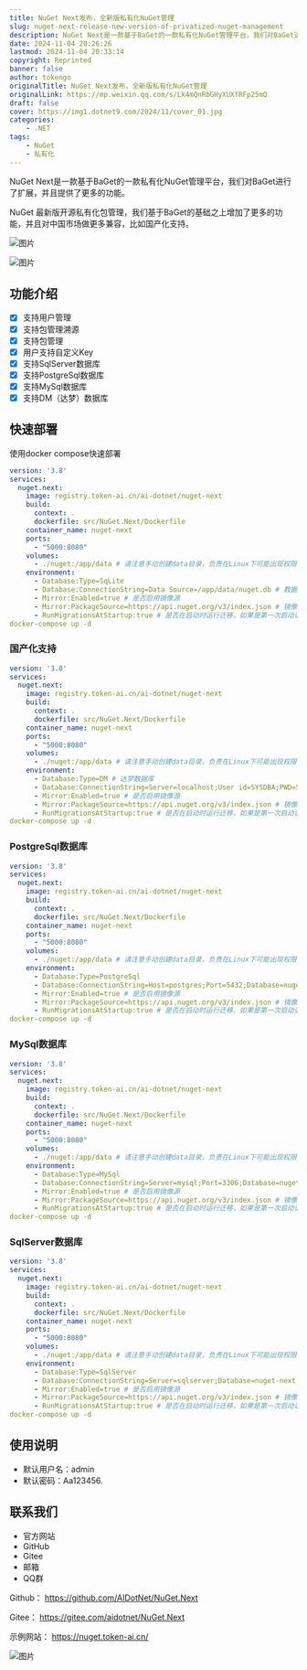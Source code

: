 ```yaml
---
title: NuGet Next发布，全新版私有化NuGet管理
slug: nuget-next-release-new-version-of-privatized-nuget-management
description: NuGet Next是一款基于BaGet的一款私有化NuGet管理平台，我们对BaGet进行了扩展，并且提供了更多的功能。
date: 2024-11-04 20:26:26
lastmod: 2024-11-04 20:33:14
copyright: Reprinted
banner: false
author: tokengo
originalTitle: NuGet Next发布，全新版私有化NuGet管理
originalLink: https://mp.weixin.qq.com/s/Lk4mQnRbGHyXUXfRFp25mQ
draft: false
cover: https://img1.dotnet9.com/2024/11/cover_01.jpg
categories: 
    - .NET
tags: 
    - NuGet
    - 私有化
---
```


NuGet Next是一款基于BaGet的一款私有化NuGet管理平台，我们对BaGet进行了扩展，并且提供了更多的功能。

NuGet 最新版开源私有化包管理，我们基于BaGet的基础之上增加了更多的功能，并且对中国市场做更多兼容，比如国产化支持。

![图片](https://img1.dotnet9.com/2024/11/0101.png)

![图片](https://img1.dotnet9.com/2024/11/0102.png)

## **功能介绍**

- [x] 支持用户管理
- [x] 支持包管理溯源
- [x] 支持包管理
- [x] 用户支持自定义Key
- [x] 支持SqlServer数据库
- [x] 支持PostgreSql数据库
- [x] 支持MySql数据库
- [x] 支持DM（达梦）数据库

## **快速部署**

使用docker compose快速部署

```yaml
version: '3.8'
services:
  nuget.next:
    image: registry.token-ai.cn/ai-dotnet/nuget-next
    build:
      context: .
      dockerfile: src/NuGet.Next/Dockerfile
    container_name: nuget-next
    ports:
      - "5000:8080"
    volumes:
      - ./nuget:/app/data # 请注意手动创建data目录，负责在Linux下可能出现权限问题导致无法写入
    environment:
      - Database:Type=SqLite
      - Database:ConnectionString=Data Source=/app/data/nuget.db # 数据库连接字符串
      - Mirror:Enabled=true # 是否启用镜像源
      - Mirror:PackageSource=https://api.nuget.org/v3/index.json # 镜像源，如果本地没有会自动从镜像源拉取
      - RunMigrationsAtStartup:true # 是否在启动时运行迁移，如果是第一次启动请设置为true
docker-compose up -d
```

### **国产化支持**

```yaml
version: '3.8'
services:
  nuget.next:
    image: registry.token-ai.cn/ai-dotnet/nuget-next
    build:
      context: .
      dockerfile: src/NuGet.Next/Dockerfile
    container_name: nuget-next
    ports:
      - "5000:8080"
    volumes:
      - ./nuget:/app/data # 请注意手动创建data目录，负责在Linux下可能出现权限问题导致无法写入
    environment:
      - Database:Type=DM # 达梦数据库
      - Database:ConnectionString=Server=localhost;User id=SYSDBA;PWD=SYSDBA;DATABASE=NUGET # 数据库连接字符串
      - Mirror:Enabled=true # 是否启用镜像源
      - Mirror:PackageSource=https://api.nuget.org/v3/index.json # 镜像源，如果本地没有会自动从镜像源拉取
      - RunMigrationsAtStartup:true # 是否在启动时运行迁移，如果是第一次启动请设置为true
docker-compose up -d
```

### **PostgreSql数据库**

```yaml
version: '3.8'
services:
  nuget.next:
    image: registry.token-ai.cn/ai-dotnet/nuget-next
    build:
      context: .
      dockerfile: src/NuGet.Next/Dockerfile
    container_name: nuget-next
    ports:
      - "5000:8080"
    volumes:
      - ./nuget:/app/data # 请注意手动创建data目录，负责在Linux下可能出现权限问题导致无法写入
    environment:
      - Database:Type=PostgreSql
      - Database:ConnectionString=Host=postgres;Port=5432;Database=nuget-next;Username=token;Password=dd666666;
      - Mirror:Enabled=true # 是否启用镜像源
      - Mirror:PackageSource=https://api.nuget.org/v3/index.json # 镜像源，如果本地没有会自动从镜像源拉取
      - RunMigrationsAtStartup:true # 是否在启动时运行迁移，如果是第一次启动请设置为true
docker-compose up -d
```

### **MySql数据库**

```yaml
version: '3.8'
services:
  nuget.next:
    image: registry.token-ai.cn/ai-dotnet/nuget-next
    build:
      context: .
      dockerfile: src/NuGet.Next/Dockerfile
    container_name: nuget-next
    ports:
      - "5000:8080"
    volumes:
      - ./nuget:/app/data # 请注意手动创建data目录，负责在Linux下可能出现权限问题导致无法写入
    environment:
      - Database:Type=MySql
      - Database:ConnectionString=Server=mysql;Port=3306;Database=nuget-next;Uid=root;Pwd=dd666666;
      - Mirror:Enabled=true # 是否启用镜像源
      - Mirror:PackageSource=https://api.nuget.org/v3/index.json # 镜像源，如果本地没有会自动从镜像源拉取
      - RunMigrationsAtStartup:true # 是否在启动时运行迁移，如果是第一次启动请设置为true
docker-compose up -d
```

### **SqlServer数据库**

```yaml
version: '3.8'
services:
  nuget.next:
    image: registry.token-ai.cn/ai-dotnet/nuget-next
    build:
      context: .
      dockerfile: src/NuGet.Next/Dockerfile
    container_name: nuget-next
    ports:
      - "5000:8080"
    volumes:
      - ./nuget:/app/data # 请注意手动创建data目录，负责在Linux下可能出现权限问题导致无法写入
    environment:
      - Database:Type=SqlServer
      - Database:ConnectionString=Server=sqlserver;Database=nuget-next;User Id=sa;Password=dd666666;
      - Mirror:Enabled=true # 是否启用镜像源
      - Mirror:PackageSource=https://api.nuget.org/v3/index.json # 镜像源，如果本地没有会自动从镜像源拉取
      - RunMigrationsAtStartup:true # 是否在启动时运行迁移，如果是第一次启动请设置为true
docker-compose up -d
```

## **使用说明**

- 默认用户名：admin
- 默认密码：Aa123456.

## **联系我们**

- 官方网站
- GitHub
- Gitee
- 邮箱
- QQ群

Github： https://github.com/AIDotNet/NuGet.Next

Gitee： https://gitee.com/aidotnet/NuGet.Next

示例网站： https://nuget.token-ai.cn/

![图片](https://img1.dotnet9.com/2024/11/0103.png)

